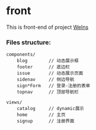 # front

This is front-end of project [WeIns](https://github.com/DDIP2020)

### Files structure:

```text
components/
    blog        // 动态展示框
    footer      // 底边栏
    issue       // 动态展示页面
    sidenav     // 侧边导航
    sign*Form   // 登录-注册的表单
    topnav      // 顶部导航栏

views/
    catalog     // dynamic展示
    home        // 主页
    signup      // 注册界面
```
